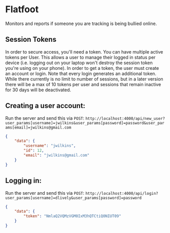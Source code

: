 # Flatfoot

Monitors and reports if someone you are tracking is being bullied online.

## Session Tokens

In order to secure access, you'll need a token. You can have multiple active tokens per User. This allows a user to manage their logged in status per device (i.e. logging out on your laptop won't destroy the session token you're using on your phone). In order to get a token, the user must create an account or login. Note that every login generates an additional token. While there currently is no limit to number of sessions, but in a later version there will be a max of 10 tokens per user and sessions that remain inactive for 30 days will be deactivated.

## Creating a user account:

Run the server and send this via `POST`:
`http://localhost:4000/api/new_user?user_params[username]=jwilkins&user_params[password]=password&user_params[email]=jwilkins@gmail.com`

```json
{
    "data": {
        "username": "jwilkins",
        "id": 12,
        "email": "jwilkins@gmail.com"
    }
}
```

## Logging in:

Run the server and send this via `POST`:
`http://localhost:4000/api/login?user_params[username]=dlively&user_params[password]=password`

```json
{
    "data": {
        "token": "NmlaQ2VQMzVGM0IxM3hQTCtiQ0NIUT09"
    }
}
```

